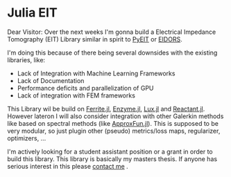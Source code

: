 # Julia EIT

Dear Visitor: Over the next weeks I'm gonna build a Electrical Impedance Tomography (EIT) Library similar in spirit to [PyEIT](https://github.com/eitcom/pyEIT) or [EIDORS](https://eidors3d.sourceforge.net/).

I'm doing this because of there being several downsides with the existing libraries, like:
- Lack of Integration with Machine Learning Frameworks
- Lack of Documentation
- Performance deficits and parallelization of GPU 
- Lack of integration with FEM frameworks


This Library wil be build on [Ferrite.jl](https://ferrite-fem.github.io/Ferrite.jl/stable/), [Enzyme.jl](https://enzyme.mit.edu/julia/stable/), [Lux.jl](https://lux.csail.mit.edu/stable/) and [Reactant.jl](https://enzymead.github.io/Reactant.jl/dev/introduction/). However lateron I will also consider integration with other Galerkin methods like based on spectral methods (like [ApproxFun.jl](https://juliaapproximation.github.io/ApproxFun.jl/stable/)).
This is supposed to be very modular, so just plugin other (pseudo) metrics/loss maps, regularizer, optimizers, ...

I'm actively looking for a student assistant position or a grant in order to build this library. This library is basically my masters thesis. If anyone has serious interest in this please [contact me](mailto:dn.boigk@gmail.com) .
